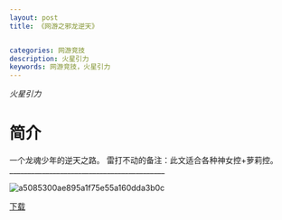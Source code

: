 ```yaml
---
layout: post
title: 《网游之邪龙逆天》


categories: 网游竞技
description: 火星引力
keywords: 网游竞技，火星引力
---
```


*火星引力*

# 简介

一个龙魂少年的逆天之路。 雷打不动的备注：此文适合各种神女控+萝莉控。 ___________________________________________

![a5085300ae895a1f75e55a160dda3b0c](http://tvax3.sinaimg.cn/large/008dGP0Fgy1gu2s53dc6dj304605k74a.jpg)

[下载](https://link.jscdn.cn/1drv/aHR0cHM6Ly8xZHJ2Lm1zL3QvcyFBaGU2R2dNWmVFb2poUTRWMUwyN05fOUxuU1Fk.txt)
